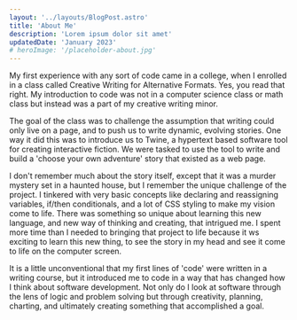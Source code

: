 ```yaml
---
layout: '../layouts/BlogPost.astro'
title: 'About Me'
description: 'Lorem ipsum dolor sit amet'
updatedDate: 'January 2023'
# heroImage: '/placeholder-about.jpg'
---
```


My first experience with any sort of code came in a college, when I enrolled in a class called Creative Writing for Alternative Formats. Yes, you read that right. My introduction to code was not in a computer science class or math class but instead was a part of my creative writing minor.

The goal of the class was to challenge the assumption that writing could only live on a page, and to push us to write dynamic, evolving stories. One way it did this was to introduce us to Twine, a hypertext based software tool for creating interactive fiction. We were tasked to use the tool to write and build a 'choose your own adventure' story that existed as a web page.

I don't remember much about the story itself, except that it was a murder mystery set in a haunted house, but I remember the unique challenge of the project. I tinkered with very basic concepts like declaring and reassigning variables, if/then conditionals, and a lot of CSS styling to make my vision come to life. There was something so unique about learning this new language, and new way of thinking and creating, that intrigued me. I spent more time than I needed to bringing that project to life because it ws exciting to learn this new thing, to see the story in my head and see it come to life on the computer screen.

It is a little unconventional that my first lines of 'code' were written in a writing course, but it introduced me to code in a way that has changed how I think about software development. Not only do I look at software through the lens of logic and problem solving but through creativity, planning, charting, and ultimately creating something that accomplished a goal.
